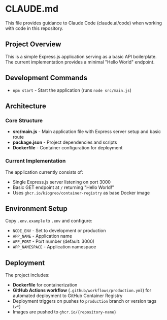 # CLAUDE.md

This file provides guidance to Claude Code (claude.ai/code) when working with code in this repository.

## Project Overview
This is a simple Express.js application serving as a basic API boilerplate. The current implementation provides a minimal "Hello World" endpoint.

## Development Commands
- `npm start` - Start the application (runs `node src/main.js`)

## Architecture

### Core Structure
- **src/main.js** - Main application file with Express server setup and basic route
- **package.json** - Project dependencies and scripts
- **Dockerfile** - Container configuration for deployment

### Current Implementation
The application currently consists of:
- Single Express.js server listening on port 3000
- Basic GET endpoint at `/` returning "Hello World!"
- Uses `ghcr.io/kiogreo/container-registry` as base Docker image

## Environment Setup
Copy `.env.example` to `.env` and configure:
- `NODE_ENV` - Set to development or production
- `APP_NAME` - Application name
- `APP_PORT` - Port number (default: 3000)
- `APP_NAMESPACE` - Application namespace

## Deployment
The project includes:
- **Dockerfile** for containerization
- **GitHub Actions workflow** (`.github/workflows/production.yml`) for automated deployment to GitHub Container Registry
- Deployment triggers on pushes to `production` branch or version tags (`v*`)
- Images are pushed to `ghcr.io/{repository-name}`